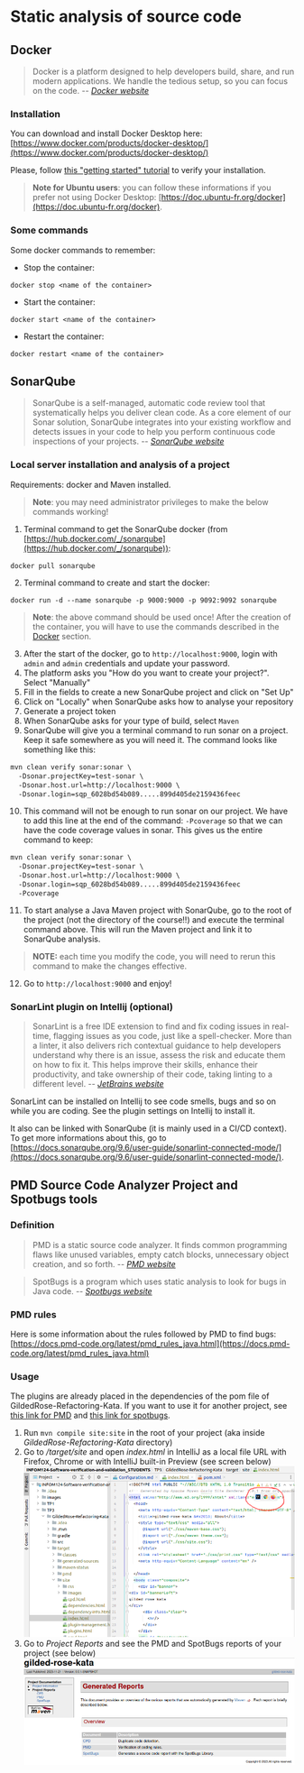 # Static analysis of source code

## Docker

> Docker is a platform designed to help developers build, share, and run modern applications. We handle the tedious setup, so you can focus on the code.
> -- <cite>[Docker website](https://www.docker.com/)</cite>

### Installation

You can download and install Docker Desktop here: [https://www.docker.com/products/docker-desktop/](https://www.docker.com/products/docker-desktop/)

Please, follow [this "getting started" tutorial](https://www.docker.com/blog/getting-started-with-docker-desktop/) to verify your installation.

> **Note for Ubuntu users**: you can follow these informations if you prefer not using Docker Desktop: [https://doc.ubuntu-fr.org/docker](https://doc.ubuntu-fr.org/docker).

### Some commands

Some docker commands to remember:
- Stop the container:
```console
docker stop <name of the container>
```
- Start the container:
```console
docker start <name of the container>
```

- Restart the container:
```console
docker restart <name of the container>
```

## SonarQube

> SonarQube is a self-managed, automatic code review tool that systematically helps you deliver clean code. As a core element of our Sonar solution, SonarQube integrates into your existing workflow and detects issues in your code to help you perform continuous code inspections of your projects.
> -- <cite>[SonarQube website](https://docs.sonarqube.org/latest/)</cite>

### Local server installation and analysis of a project

Requirements: docker and Maven installed.

> **Note**: you may need administrator privileges to make the below commands working!

1. Terminal command to get the SonarQube docker (from [https://hub.docker.com/_/sonarqube](https://hub.docker.com/_/sonarqube)):
```console
docker pull sonarqube
```
2. Terminal command to create and start the docker:
```console
docker run -d --name sonarqube -p 9000:9000 -p 9092:9092 sonarqube
```
> **Note**: the above command should be used once! After the creation of the container, you will have to use the commands described in the [Docker](#some-commands) section.

3. After the start of the docker, go to `http://localhost:9000`, login with `admin` and `admin` credentials and update your password.
4. The platform asks you "How do you want to create your project?". Select "Manually"
5. Fill in the fields to create a new SonarQube project and click on "Set Up"
6. Click on "Locally" when SonarQube asks how to analyse your repository
7. Generate a project token
8. When SonarQube asks for your type of build, select `Maven`
9. SonarQube will give you a terminal command to run sonar on a project. Keep it safe somewhere as you will need it. The command looks like something like this:

```console
mvn clean verify sonar:sonar \
  -Dsonar.projectKey=test-sonar \
  -Dsonar.host.url=http://localhost:9000 \
  -Dsonar.login=sqp_6028bd54b089.....899d405de2159436feec
```

10. This command will not be enough to run sonar on our project. We have to add this line at the end of the command: `-Pcoverage` so that we can have the code coverage values in sonar. This gives us the entire command to keep:
```console
mvn clean verify sonar:sonar \
  -Dsonar.projectKey=test-sonar \
  -Dsonar.host.url=http://localhost:9000 \
  -Dsonar.login=sqp_6028bd54b089.....899d405de2159436feec
  -Pcoverage
```

11. To start analyse a Java Maven project with SonarQube, go to the root of the project (not the directory of the course!!) and execute the terminal command above. This will run the Maven project and link it to SonarQube analysis.
> **NOTE:** each time you modify the code, you will need to rerun this command to make the changes effective.
12. Go to `http://localhost:9000` and enjoy!


### SonarLint plugin on Intellij (optional)

> SonarLint is a free IDE extension to find and fix coding issues in real-time, flagging issues as you code, just like a spell-checker. More than a linter, it also delivers rich contextual guidance to help developers understand why there is an issue, assess the risk and educate them on how to fix it. This helps improve their skills, enhance their productivity, and take ownership of their code, taking linting to a different level.
> -- <cite>[JetBrains website](https://plugins.jetbrains.com/plugin/7973-sonarlint)</cite>

SonarLint can be installed on Intellij to see code smells, bugs and so on while you are coding. See the plugin settings on Intellij to install it.

It also can be linked with SonarQube (it is mainly used in a CI/CD context). To get more informations about this, go to [https://docs.sonarqube.org/9.6/user-guide/sonarlint-connected-mode/](https://docs.sonarqube.org/9.6/user-guide/sonarlint-connected-mode/).


## PMD Source Code Analyzer Project and Spotbugs tools

### Definition

> PMD is a static source code analyzer. It finds common programming flaws like unused variables, empty catch blocks, unnecessary object creation, and so forth.
> -- <cite>[PMD website](https://docs.pmd-code.org/latest/index.html)</cite>

> SpotBugs is a program which uses static analysis to look for bugs in Java code.
> -- <cite>[Spotbugs website](https://spotbugs.github.io/)</cite>

### PMD rules

Here is some information about the rules followed by PMD to find bugs: [https://docs.pmd-code.org/latest/pmd_rules_java.html](https://docs.pmd-code.org/latest/pmd_rules_java.html)

### Usage

The plugins are already placed in the dependencies of the pom file of GildedRose-Refactoring-Kata. If you want to use it for another project, see [this link for PMD](https://docs.pmd-code.org/latest/pmd_userdocs_tools_maven.html) and [this link for spotbugs](https://spotbugs.readthedocs.io/en/latest/maven.html).
1. Run ```mvn compile site:site``` in the root of your project (aka inside *GildedRose-Refactoring-Kata* directory)
2. Go to */target/site* and open *index.html* in IntelliJ as a local file URL with Firefox, Chrome or with IntelliJ built-in Preview (see screen below)
![open-html.png](../images/open-html.png)
3. Go to *Project Reports* and see the PMD and SpotBugs reports of your project (see below)
![reports-html.png](../images/reports-html.png)